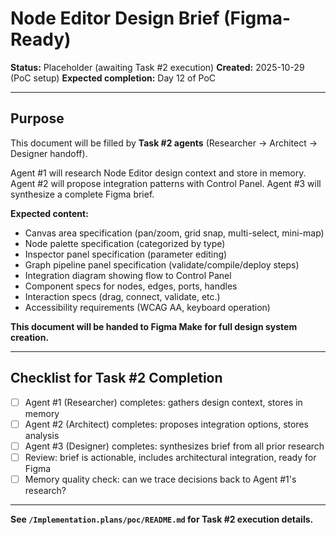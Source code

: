 # Node Editor Design Brief (Figma-Ready)

**Status:** Placeholder (awaiting Task #2 execution)
**Created:** 2025-10-29 (PoC setup)
**Expected completion:** Day 12 of PoC

---

## Purpose

This document will be filled by **Task #2 agents** (Researcher → Architect → Designer handoff).

Agent #1 will research Node Editor design context and store in memory.
Agent #2 will propose integration patterns with Control Panel.
Agent #3 will synthesize a complete Figma brief.

**Expected content:**
- Canvas area specification (pan/zoom, grid snap, multi-select, mini-map)
- Node palette specification (categorized by type)
- Inspector panel specification (parameter editing)
- Graph pipeline panel specification (validate/compile/deploy steps)
- Integration diagram showing flow to Control Panel
- Component specs for nodes, edges, ports, handles
- Interaction specs (drag, connect, validate, etc.)
- Accessibility requirements (WCAG AA, keyboard operation)

**This document will be handed to Figma Make for full design system creation.**

---

## Checklist for Task #2 Completion

- [ ] Agent #1 (Researcher) completes: gathers design context, stores in memory
- [ ] Agent #2 (Architect) completes: proposes integration options, stores analysis
- [ ] Agent #3 (Designer) completes: synthesizes brief from all prior research
- [ ] Review: brief is actionable, includes architectural integration, ready for Figma
- [ ] Memory quality check: can we trace decisions back to Agent #1's research?

---

**See `/Implementation.plans/poc/README.md` for Task #2 execution details.**
